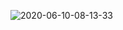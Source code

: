 ![2020-06-10-08-13-33](https://garrik-default-imgs.oss-accelerate.aliyuncs.com/imgs/2020-06-10-08-13-33.png)
